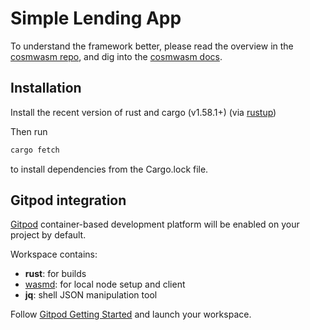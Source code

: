 # Simple Lending App

To understand the framework better, please read the overview in the
[cosmwasm repo](https://github.com/CosmWasm/cosmwasm/blob/master/README.md),
and dig into the [cosmwasm docs](https://www.cosmwasm.com).

## Installation

Install the recent version of rust and cargo (v1.58.1+)
(via [rustup](https://rustup.rs/))

Then run 
```sh
cargo fetch
```
to install dependencies from the Cargo.lock file.

## Gitpod integration

[Gitpod](https://www.gitpod.io/) container-based development platform will be enabled on your project by default.

Workspace contains:
 - **rust**: for builds
 - [wasmd](https://github.com/CosmWasm/wasmd): for local node setup and client
 - **jq**: shell JSON manipulation tool

Follow [Gitpod Getting Started](https://www.gitpod.io/docs/getting-started) and launch your workspace.
